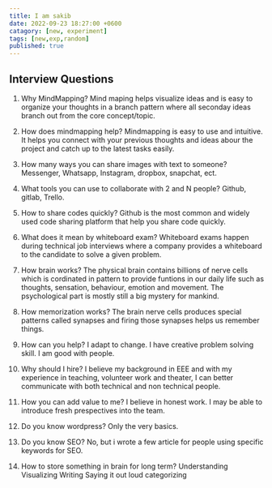 ```yaml
---
title: I am sakib  
date: 2022-09-23 18:27:00 +0600
catagory: [new, experiment]
tags: [new,exp,random]
published: true
---
```



## Interview Questions

1. Why MindMapping?
Mind maping helps visualize ideas and is easy to organize your thoughts in a branch pattern where all seconday ideas branch out from the core concept/topic.

2. How does mindmapping help?
Mindmapping is easy to use and intuitive. It helps you connect with your previous thoughts and ideas abour the project and catch up to the latest tasks easily.
3. How many ways you can share images with text to someone?
Messenger, Whatsapp, Instagram, dropbox, snapchat, ect.
4. What tools you can use to collaborate with 2 and N people?
Github, gitlab, Trello.
5. How to share codes quickly?
Github is the most common and widely used code sharing platform that help you share code quickly.
6. What does it mean by whiteboard exam?
Whiteboard exams happen during technical job interviews where a company provides a whiteboard to the candidate to solve a given problem.
7. How brain works?
The physical brain contains billions of nerve cells which is cordinated in pattern to provide funtions in our daily life such as thoughts, sensation, behaviour, emotion and movement. The psychological part is mostly still a big mystery for mankind.
8. How memorization works?
The brain nerve cells produces special patterns called synapses and firing those synapses helps us remember things. 
9. How can you help?
I adapt to change.
I have creative problem solving skill.
I am good with people.
10. Why should I hire?
I believe my background in EEE and with my experience in teaching, volunteer work and theater, I can better communicate with both technical and non technical people.
11. How you can add value to me?
I believe in honest work.
I may be able to introduce fresh prespectives into the team.
12. Do you know wordpress?
Only the very basics.
13. Do you know SEO?
No, but i wrote a few article for people using specific keywords for SEO.
14. How to store something in brain for long term?
Understanding
Visualizing
Writing
Saying it out loud
categorizing
